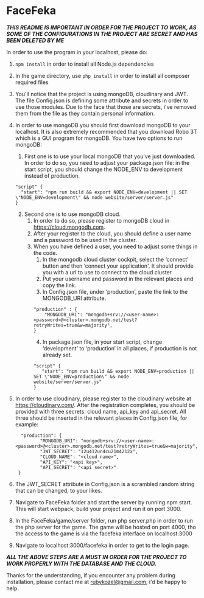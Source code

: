 # FaceFeka #

***THIS README IS IMPORTANT IN ORDER FOR THE PROJECT TO WORK, AS SOME OF THE CONFIGURATIONS IN THE PROJECT ARE SECRET AND HAS BEEN DELETED BY ME***

In order to use the program in your localhost, please do:

1. `npm install` in order to install all Node.js dependencies
2. In the game directory, use `php install` in order to install all composer required files

3. You'll notice that the project is using mongoDB, cloudinary and JWT. The file Config.json is defining some attribute and secrets in order to use those modules.
Due to the face that those are secrets, i've removed them from the file as they contain personal information.

4. In order to use mongoDB you should first download mongoDB to your localhost. It is also extremely recommended that you download Robo 3T which is a GUI program for mongoDB.
You have two options to run mongoDB:
	1. First one is to use your local mongoDB that you’ve just downloaded. 
	  In order to do so, you need to adjust your package.json file: 
	  in the start script, you should change the NODE_ENV to development instead of production.
	  ```
	  "script" {
	  	"start": "npm run build && export NODE_ENV=development || SET \"NODE_ENV=development\" && node website/server/server.js"
	  }
	  ```
	2. Second one is to use mongoDB cloud. 
		1. In order to do so, please register to mongoDB cloud in https://cloud.mongodb.com. 
		2. After your register to the cloud, you should define a user name and a password to be used in the cluster.
	  	3. When you have defined a user, you need to adjust some things in the code.
	  		1. In the mongodb cloud cluster cockpit, select the ‘connect’ button and then ‘connect your application'.
			It should provide you with a url to use to connect to the cloud cluster.
			2. Put your username and password in the relevant places and copy the link.
			3. In Config.json file, under ‘production’, paste the link to the MONGODB_URI attribute.
			```
			"production" : {
				"MONGODB_URI": "mongodb+srv://<user-name>:<password>@<cluster>.mongodb.net/test?retryWrites=true&w=majority",
			}
			```
	  		4. In package.json file, in your start script, change ‘development’ to ‘production’ in all places,
			if production is not already set.
			 ```
	  		"script" {
	  			"start": "npm run build && export NODE_ENV=production || SET \"NODE_ENV=production\" && node website/server/server.js"
	  		}
	  		```
5. In order to use cloudinary, please register to the cloudinary website at https://cloudinary.com/.
   After the registration completes, you should be provided with three secrets: cloud name, api_key and api_secret. 
   All three should be inserted in the relevant places in Config.json file, for example:
   ```
     "production": {
    		"MONGODB_URI": "mongodb+srv://<user-name>:<password>@<cluster>.mongodb.net/test?retryWrites=true&w=majority",
    		"JWT_SECRET": "12u412un4cu21m4212x",
    		"CLOUD_NAME": "<cloud name>",
    		"API_KEY": "<api key>",
    		"API_SECRET": "<api secret>"
  	}
   ```
5. The JWT_SECRET attribute in Config.json is a scrambled random string that can be changed, to your likes.
6. Navigate to FaceFeka folder and start the server by running npm start. This will start webpack, build your project and run it on port 3000.
7. In the FaceFeka/game/server folder, run php server.php in order to run the php server for the game. 
   The game will be hosted on port 4000, tho the access to the game is via the facefeka interface on localhost:3000
8. Navigate to localhost:3000/facefeka in order to get to the login page.

***ALL THE ABOVE STEPS ARE A MUST IN ORDER FOR THE PROJECT TO WORK PROPERLY WITH THE DATABASE AND THE CLOUD.***

Thanks for the understanding,
if you encounter any problem during installation, please contact me at rubykozel@gmail.com, i'd be happy to help.




